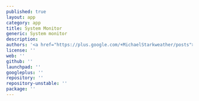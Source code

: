 ```yaml
---
published: true
layout: app
category: app
title: System Monitor
generic: System monitor
description: 
authors: '<a href="https://plus.google.com/+MichaelStarkweather/posts">Michael Starkweather</a>'
license: ''
web: ''
github: ''
launchpad: ''
googleplus: ''
repository: ''
repository-unstable: ''
package: ''
---
```


